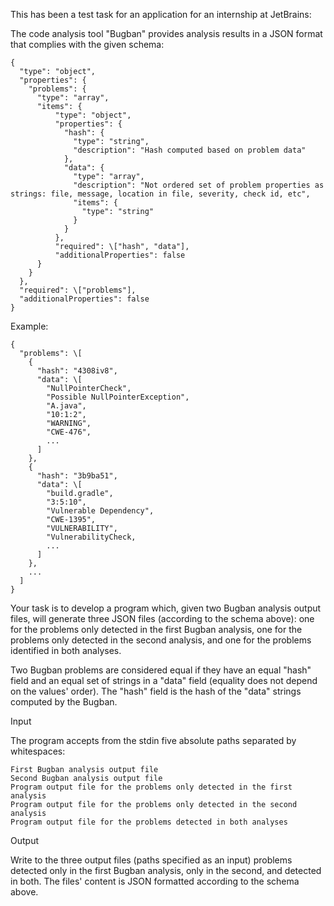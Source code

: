 This has been a test task for an application for an internship at JetBrains:

The code analysis tool "Bugban" provides analysis results in a JSON format that complies with the given schema:

```
{
  "type": "object",
  "properties": {
    "problems": {
      "type": "array",
      "items": {
          "type": "object",
          "properties": {
            "hash": {
              "type": "string",
              "description": "Hash computed based on problem data"
            },
            "data": {
              "type": "array",
              "description": "Not ordered set of problem properties as strings: file, message, location in file, severity, check id, etc",
              "items": {
                "type": "string"
              }
            }
          },
          "required": \["hash", "data"],
          "additionalProperties": false
      }
    }
  },
  "required": \["problems"],
  "additionalProperties": false
}
```

Example:

```
{
  "problems": \[
    {
      "hash": "4308iv8",
      "data": \[
        "NullPointerCheck",
        "Possible NullPointerException",
        "A.java",
        "10:1:2",
        "WARNING",
        "CWE-476",
        ...
      ]
    },
    {
      "hash": "3b9ba51",
      "data": \[
        "build.gradle",
        "3:5:10",
        "Vulnerable Dependency",
        "CWE-1395",
        "VULNERABILITY",
        "VulnerabilityCheck,
        ...
      ]
    },
    ...
  ]
}
```

Your task is to develop a program which, given two Bugban analysis output files, will generate three JSON files (according to the schema above): one for the problems only detected in the first Bugban analysis, one for the problems only detected in the second analysis, and one for the problems identified in both analyses.

Two Bugban problems are considered equal if they have an equal "hash" field and an equal set of strings in a "data" field (equality does not depend on the values' order). The "hash" field is the hash of the "data" strings computed by the Bugban.

Input

The program accepts from the stdin five absolute paths separated by whitespaces:

    First Bugban analysis output file
    Second Bugban analysis output file
    Program output file for the problems only detected in the first analysis
    Program output file for the problems only detected in the second analysis
    Program output file for the problems detected in both analyses

Output

Write to the three output files (paths specified as an input) problems detected only in the first Bugban analysis, only in the second, and detected in both. The files' content is JSON formatted according to the schema above.
